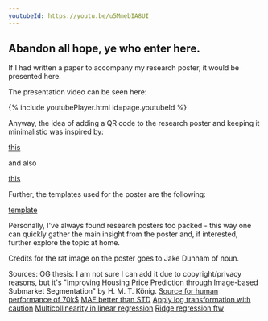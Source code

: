 ```yaml
---
youtubeId: https://youtu.be/u5MmebIA8UI
---
```


## Abandon all hope, ye who enter here.

If I had written a paper to accompany my research poster, it would be presented here.

The presentation video can be seen here:

{% include youtubePlayer.html id=page.youtubeId %}

Anyway, the idea of adding a QR code to the research poster and keeping it minimalistic was inspired by: 

[this](https://www.youtube.com/watch?v=1RwJbhkCA58)

and also

[this](https://www.youtube.com/watch?v=SYk29tnxASs&ab_channel=MikeMorrison)


Further, the templates used for the poster are the following:

[template](https://osf.io/6ua4k/)

Personally, I've always found research posters too packed - this way one can quickly gather the main insight from the poster and, if interested, further explore the topic at home.

Credits for the rat image on the poster goes to Jake Dunham of noun.

Sources:
OG thesis: I am not sure I can add it due to copyright/privacy reasons, but it's "Improving Housing Price Prediction through Image-based Submarket Segmentation" by H. M. T. König.
[Source for human performance of 70k$](https://github.com/jsrpy/NYC-Property-Regression)
[MAE better than STD](https://core.ac.uk/download/pdf/206095228.pdf)
[Apply log transformation with caution](https://www.ncbi.nlm.nih.gov/pmc/articles/PMC4120293/)
[Multicollinearity in linear regression](https://towardsdatascience.com/multi-collinearity-in-regression-fe7a2c1467ea)
[Ridge regression ftw](https://www.researchgate.net/publication/332675369_Modelling_House_Price_Using_Ridge_Regression_and_Lasso_Regression)
